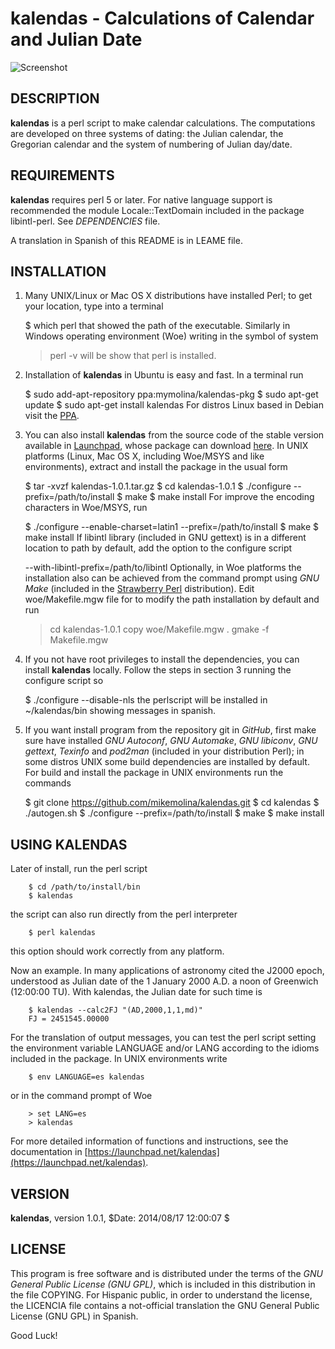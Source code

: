 kalendas - Calculations of Calendar and Julian Date
===================================================

![Screenshot](https://github.com/mikemolina/kalendas/wiki/images/01_gterm.png)

DESCRIPTION
-----------
  **kalendas** is a perl script to make calendar calculations. The
  computations are developed on three systems of dating: the Julian
  calendar, the Gregorian calendar and the system of numbering of
  Julian day/date.

REQUIREMENTS
------------
  **kalendas** requires perl 5 or later. For native language support is
  recommended the module Locale::TextDomain included in the package
  libintl-perl. See *DEPENDENCIES* file.

  A translation in Spanish of this README is in LEAME file.

INSTALLATION
------------
  1. Many UNIX/Linux or Mac OS X distributions have installed Perl;
  to get your location, type into a terminal

        $ which perl
  that showed the path of the executable. Similarly in Windows
  operating environment (Woe) writing in the symbol of system

        > perl -v
  will be show that perl is installed.

  2. Installation of **kalendas** in Ubuntu is easy and fast. In a
  terminal run

        $ sudo add-apt-repository ppa:mymolina/kalendas-pkg
        $ sudo apt-get update
        $ sudo apt-get install kalendas
  For distros Linux based in Debian visit the [PPA](https://launchpad.net/~mymolina/+archive/ubuntu/kalendas-pkg).

  3. You can also install **kalendas** from the source code of the stable
  version available in [Launchpad](https://launchpad.net/kalendas),
  whose package can download [here](https://launchpad.net/kalendas/trunk/1.0.1/+download/kalendas-1.0.1.tar.gz).
  In UNIX platforms (Linux, Mac OS X, including Woe/MSYS and like
  environments), extract and install the package in the usual form

        $ tar -xvzf kalendas-1.0.1.tar.gz
        $ cd kalendas-1.0.1
        $ ./configure --prefix=/path/to/install
        $ make
        $ make install
  For improve the encoding characters in Woe/MSYS, run

        $ ./configure --enable-charset=latin1 --prefix=/path/to/install
        $ make
        $ make install
  If libintl library (included in GNU gettext) is in a different
  location to path by default, add the option to the configure script

        --with-libintl-prefix=/path/to/libintl
  Optionally, in Woe platforms the installation also can be achieved
  from the command prompt using *GNU Make* (included in the
  [Strawberry Perl](http://strawberryperl.com/) distribution). Edit
  woe/Makefile.mgw file for to modify the path installation by default
  and run

        > cd kalendas-1.0.1
        > copy woe/Makefile.mgw .
        > gmake -f Makefile.mgw
  
  4. If you not have root privileges to install the dependencies, you
  can install **kalendas** locally. Follow the steps in section 3 running
  the configure script so

        $ ./configure --disable-nls
  the perlscript will be installed in ~/kalendas/bin showing messages
  in spanish.

  5. If you want install program from the repository git in *GitHub*,
  first make sure have installed *GNU Autoconf*, *GNU Automake*, 
  *GNU libiconv*, *GNU gettext*, *Texinfo* and *pod2man* (included in your
  distribution Perl); in some distros UNIX some build dependencies are
  installed by default. For build and install the package in UNIX
  environments run the commands

        $ git clone https://github.com/mikemolina/kalendas.git
        $ cd kalendas
        $ ./autogen.sh
        $ ./configure --prefix=/path/to/install
        $ make
        $ make install

USING KALENDAS
--------------
  Later of install, run the perl script

        $ cd /path/to/install/bin
        $ kalendas

  the script can also run directly from the perl interpreter 

        $ perl kalendas

  this option should work correctly from any platform.

  Now an example. In many applications of astronomy cited the J2000
  epoch, understood as Julian date of the 1 January 2000 A.D. a noon
  of Greenwich (12:00:00 TU). With kalendas, the Julian date for such
  time is

        $ kalendas --calc2FJ "(AD,2000,1,1,md)"
        FJ = 2451545.00000

  For the translation of output messages, you can test the perl script
  setting the environment variable LANGUAGE and/or LANG according to
  the idioms included in the package. In UNIX environments write

        $ env LANGUAGE=es kalendas

  or in the command prompt of Woe

        > set LANG=es
        > kalendas

  For more detailed information of functions and instructions, see the
  documentation in [https://launchpad.net/kalendas](https://launchpad.net/kalendas). 

VERSION
-------
  **kalendas**, version 1.0.1, $Date: 2014/08/17 12:00:07 $

LICENSE
-------
  This program is free software and is distributed under the terms of
  the *GNU General Public License (GNU GPL)*, which is included in this
  distribution in the file COPYING. For Hispanic public, in order to
  understand the license, the LICENCIA file contains a not-official
  translation the GNU General Public License (GNU GPL) in Spanish.

Good Luck!

